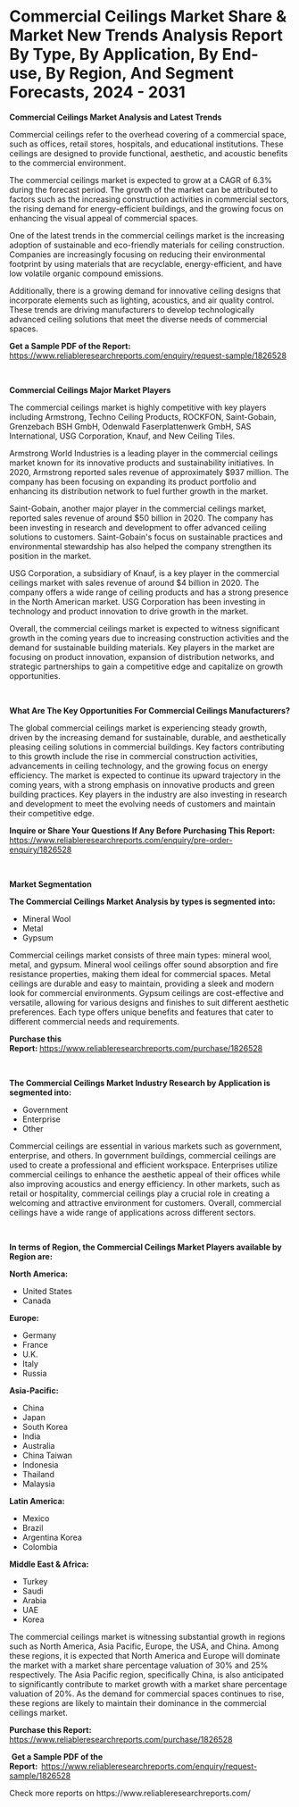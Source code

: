 <p><h1>Commercial Ceilings Market Share & Market New Trends Analysis Report By Type, By Application, By End-use, By Region, And Segment Forecasts, 2024 - 2031</h1></p><p><strong>Commercial Ceilings Market Analysis and Latest Trends</strong></p>
<p><p>Commercial ceilings refer to the overhead covering of a commercial space, such as offices, retail stores, hospitals, and educational institutions. These ceilings are designed to provide functional, aesthetic, and acoustic benefits to the commercial environment.</p><p>The commercial ceilings market is expected to grow at a CAGR of 6.3% during the forecast period. The growth of the market can be attributed to factors such as the increasing construction activities in commercial sectors, the rising demand for energy-efficient buildings, and the growing focus on enhancing the visual appeal of commercial spaces.</p><p>One of the latest trends in the commercial ceilings market is the increasing adoption of sustainable and eco-friendly materials for ceiling construction. Companies are increasingly focusing on reducing their environmental footprint by using materials that are recyclable, energy-efficient, and have low volatile organic compound emissions.</p><p>Additionally, there is a growing demand for innovative ceiling designs that incorporate elements such as lighting, acoustics, and air quality control. These trends are driving manufacturers to develop technologically advanced ceiling solutions that meet the diverse needs of commercial spaces.</p></p>
<p><strong>Get a Sample PDF of the Report:&nbsp;</strong> <a href="https://www.reliableresearchreports.com/enquiry/request-sample/1826528">https://www.reliableresearchreports.com/enquiry/request-sample/1826528</a></p>
<p>&nbsp;</p>
<p><strong>Commercial Ceilings Major Market Players</strong></p>
<p><p>The commercial ceilings market is highly competitive with key players including Armstrong, Techno Ceiling Products, ROCKFON, Saint-Gobain, Grenzebach BSH GmbH, Odenwald Faserplattenwerk GmbH, SAS International, USG Corporation, Knauf, and New Ceiling Tiles. </p><p>Armstrong World Industries is a leading player in the commercial ceilings market known for its innovative products and sustainability initiatives. In 2020, Armstrong reported sales revenue of approximately $937 million. The company has been focusing on expanding its product portfolio and enhancing its distribution network to fuel further growth in the market.</p><p>Saint-Gobain, another major player in the commercial ceilings market, reported sales revenue of around $50 billion in 2020. The company has been investing in research and development to offer advanced ceiling solutions to customers. Saint-Gobain's focus on sustainable practices and environmental stewardship has also helped the company strengthen its position in the market.</p><p>USG Corporation, a subsidiary of Knauf, is a key player in the commercial ceilings market with sales revenue of around $4 billion in 2020. The company offers a wide range of ceiling products and has a strong presence in the North American market. USG Corporation has been investing in technology and product innovation to drive growth in the market.</p><p>Overall, the commercial ceilings market is expected to witness significant growth in the coming years due to increasing construction activities and the demand for sustainable building materials. Key players in the market are focusing on product innovation, expansion of distribution networks, and strategic partnerships to gain a competitive edge and capitalize on growth opportunities.</p></p>
<p>&nbsp;</p>
<p><strong>What Are The Key Opportunities For Commercial Ceilings Manufacturers?</strong></p>
<p><p>The global commercial ceilings market is experiencing steady growth, driven by the increasing demand for sustainable, durable, and aesthetically pleasing ceiling solutions in commercial buildings. Key factors contributing to this growth include the rise in commercial construction activities, advancements in ceiling technology, and the growing focus on energy efficiency. The market is expected to continue its upward trajectory in the coming years, with a strong emphasis on innovative products and green building practices. Key players in the industry are also investing in research and development to meet the evolving needs of customers and maintain their competitive edge.</p></p>
<p><strong>Inquire or Share Your Questions If Any Before Purchasing This Report:</strong> <a href="https://www.reliableresearchreports.com/enquiry/pre-order-enquiry/1826528">https://www.reliableresearchreports.com/enquiry/pre-order-enquiry/1826528</a></p>
<p>&nbsp;</p>
<p><strong>Market Segmentation</strong></p>
<p><strong>The Commercial Ceilings Market Analysis by types is segmented into:</strong></p>
<p><ul><li>Mineral Wool</li><li>Metal</li><li>Gypsum</li></ul></p>
<p><p>Commercial ceilings market consists of three main types: mineral wool, metal, and gypsum. Mineral wool ceilings offer sound absorption and fire resistance properties, making them ideal for commercial spaces. Metal ceilings are durable and easy to maintain, providing a sleek and modern look for commercial environments. Gypsum ceilings are cost-effective and versatile, allowing for various designs and finishes to suit different aesthetic preferences. Each type offers unique benefits and features that cater to different commercial needs and requirements.</p></p>
<p><strong>Purchase this Report:&nbsp;</strong><a href="https://www.reliableresearchreports.com/purchase/1826528">https://www.reliableresearchreports.com/purchase/1826528</a></p>
<p>&nbsp;</p>
<p><strong>The Commercial Ceilings Market Industry Research by Application is segmented into:</strong></p>
<p><ul><li>Government</li><li>Enterprise</li><li>Other</li></ul></p>
<p><p>Commercial ceilings are essential in various markets such as government, enterprise, and others. In government buildings, commercial ceilings are used to create a professional and efficient workspace. Enterprises utilize commercial ceilings to enhance the aesthetic appeal of their offices while also improving acoustics and energy efficiency. In other markets, such as retail or hospitality, commercial ceilings play a crucial role in creating a welcoming and attractive environment for customers. Overall, commercial ceilings have a wide range of applications across different sectors.</p></p>
<p>&nbsp;</p>
<p><strong>In terms of Region, the Commercial Ceilings Market Players available by Region are:</strong></p>
<p>
    <p> <strong> North America: </strong>
        <ul>
            <li>United States</li>
            <li>Canada</li>
        </ul>
        </p> 
    <p> <strong> Europe: </strong>
        <ul>
            <li>Germany</li>
            <li>France</li>
            <li>U.K.</li>
            <li>Italy</li>
            <li>Russia</li>
        </ul>
        </p> 
    <p> <strong> Asia-Pacific: </strong>
        <ul>
            <li>China</li>
            <li>Japan</li>
            <li>South Korea</li>
            <li>India</li>
            <li>Australia</li>
            <li>China Taiwan</li>
            <li>Indonesia</li>
            <li>Thailand</li>
            <li>Malaysia</li>
        </ul>
        </p> 
    <p> <strong> Latin America: </strong>
        <ul>
            <li>Mexico</li>
            <li>Brazil</li>
            <li>Argentina Korea</li>
            <li>Colombia</li>
        </ul>
        </p> 
    <p> <strong> Middle East & Africa: </strong>
        <ul>
            <li>Turkey</li>
            <li>Saudi</li>
            <li>Arabia</li>
            <li>UAE</li>
            <li>Korea</li>
        </ul>
    </p>
    </p>
<p><p>The commercial ceilings market is witnessing substantial growth in regions such as North America, Asia Pacific, Europe, the USA, and China. Among these regions, it is expected that North America and Europe will dominate the market with a market share percentage valuation of 30% and 25% respectively. The Asia Pacific region, specifically China, is also anticipated to significantly contribute to market growth with a market share percentage valuation of 20%. As the demand for commercial spaces continues to rise, these regions are likely to maintain their dominance in the commercial ceilings market.</p></p>
<p><strong>Purchase this Report: </strong><a href="https://www.reliableresearchreports.com/purchase/1826528">https://www.reliableresearchreports.com/purchase/1826528</a></p>
<p>&nbsp;<strong>Get a Sample PDF of the Report:&nbsp;&nbsp;</strong><a href="https://www.reliableresearchreports.com/enquiry/request-sample/1826528">https://www.reliableresearchreports.com/enquiry/request-sample/1826528</a></p>
<p><strong></strong></p>
<p>Check more reports on https://www.reliableresearchreports.com/</p>